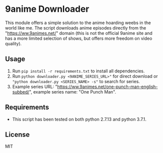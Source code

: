 # 9anime Downloader

This module offers a simple solution to the anime hoarding weebs in the world like me. The script downloads anime episodes directly from the "https://ww.9animes.net/" domain (this is not the official 9anime site and has a more limited selection of shows, but offers more freedom on video quality).

## Usage

1. Run `pip install -r requirements.txt` to install all dependencies. 
2. Run `python downloader.py <9ANIME_SERIES_URL>"` for direct download or `"python downloader.py <SERIES_NAME> -s"` to search for series.
3. Example series URL: "https://ww.9animes.net/one-punch-man-english-subbed/", example series name: "One Punch Man".

## Requirements

- This script has been tested on both python 2.7.13 and python 3.7.1.

## License

MIT
